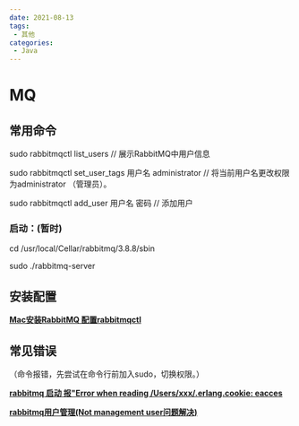 ```yaml
---
date: 2021-08-13
tags:
 - 其他
categories: 
 - Java
---
```

# MQ

## 常用命令

sudo rabbitmqctl list\_users // 展示RabbitMQ中用户信息

sudo rabbitmqctl set\_user\_tags 用户名 administrator // 将当前用户名更改权限为administrator （管理员）。

sudo rabbitmqctl add\_user 用户名 密码 // 添加用户

### **启动：(暂时)**

cd /usr/local/Cellar/rabbitmq/3.8.8/sbin

sudo ./rabbitmq-server

## **安装配置**

 [**Mac安装RabbitMQ 配置rabbitmqctl**](https://blog.csdn.net/Coxhuang/article/details/89765797)

## 常见错误

（命令报错，先尝试在命令行前加入sudo，切换权限。）

 [**rabbitmq 启动 报"Error when reading /Users/xxx/.erlang.cookie: eacces**](https://www.cnblogs.com/wupeng88/p/12599730.html)

[**rabbitmq用户管理(Not management user问题解决)**](https://blog.csdn.net/qq_24095055/article/details/97001679)
